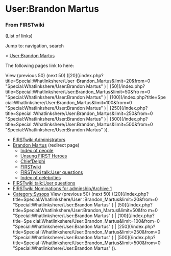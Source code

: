 # User:Brandon Martus

### From FIRSTwiki

(List of links)

Jump to: navigation, search

&lt; [User:Brandon Martus](/index.php?title=User:Brandon_Martus&redirect=no
"User:Brandon Martus" )  

The following pages link to here:

View (previous 50) (next 50) ([20](/index.php?title=Special:Whatlinkshere/User
:Brandon_Martus&limit=20&from=0 "Special:Whatlinkshere/User:Brandon Martus" )
| [50](/index.php?title=Special:Whatlinkshere/User:Brandon_Martus&limit=50&fro
m=0 "Special:Whatlinkshere/User:Brandon Martus" ) | [100](/index.php?title=Spe
cial:Whatlinkshere/User:Brandon_Martus&limit=100&from=0
"Special:Whatlinkshere/User:Brandon Martus" ) | [250](/index.php?title=Special
:Whatlinkshere/User:Brandon_Martus&limit=250&from=0
"Special:Whatlinkshere/User:Brandon Martus" ) | [500](/index.php?title=Special
:Whatlinkshere/User:Brandon_Martus&limit=500&from=0
"Special:Whatlinkshere/User:Brandon Martus" )).

  * [FIRSTwiki:Administrators](/index.php/FIRSTwiki:Administrators "FIRSTwiki:Administrators" )
  * [Brandon Martus](/index.php?title=Brandon_Martus&redirect=no "Brandon Martus" ) (redirect page) 
    * [Index of people](/index.php/Index_of_people "Index of people" )
    * [Unsung FIRST Heroes](/index.php/Unsung_FIRST_Heroes "Unsung FIRST Heroes" )
    * [ChiefDelphi](/index.php/ChiefDelphi "ChiefDelphi" )
    * [FIRSTwiki](/index.php/FIRSTwiki "FIRSTwiki" )
    * [FIRSTwiki talk:User questions](/index.php/FIRSTwiki_talk:User_questions "FIRSTwiki talk:User questions" )
    * [Index of celebrities](/index.php/Index_of_celebrities "Index of celebrities" )
  * [FIRSTwiki talk:User questions](/index.php/FIRSTwiki_talk:User_questions "FIRSTwiki talk:User questions" )
  * [FIRSTwiki:Nominations for adminship/Archive 1](/index.php/FIRSTwiki:Nominations_for_adminship/Archive_1 "FIRSTwiki:Nominations for adminship/Archive 1" )
  * [Category:Sysops](/index.php/Category:Sysops "Category:Sysops" )
View (previous 50) (next 50) ([20](/index.php?title=Special:Whatlinkshere/User
:Brandon_Martus&limit=20&from=0 "Special:Whatlinkshere/User:Brandon Martus" )
| [50](/index.php?title=Special:Whatlinkshere/User:Brandon_Martus&limit=50&fro
m=0 "Special:Whatlinkshere/User:Brandon Martus" ) | [100](/index.php?title=Spe
cial:Whatlinkshere/User:Brandon_Martus&limit=100&from=0
"Special:Whatlinkshere/User:Brandon Martus" ) | [250](/index.php?title=Special
:Whatlinkshere/User:Brandon_Martus&limit=250&from=0
"Special:Whatlinkshere/User:Brandon Martus" ) | [500](/index.php?title=Special
:Whatlinkshere/User:Brandon_Martus&limit=500&from=0
"Special:Whatlinkshere/User:Brandon Martus" )).

